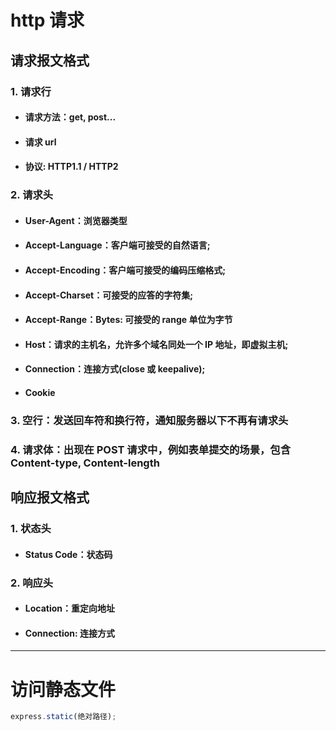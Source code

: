 # http 请求

## 请求报文格式

### 1. 请求行

- #### 请求方法：get, post...
- #### 请求 url
- #### 协议: HTTP1.1 / HTTP2

### 2. 请求头

- #### User-Agent：浏览器类型
- #### Accept-Language：客户端可接受的自然语言;
- #### Accept-Encoding：客户端可接受的编码压缩格式;
- #### Accept-Charset：可接受的应答的字符集;
- #### Accept-Range：Bytes: 可接受的 range 单位为字节
- #### Host：请求的主机名，允许多个域名同处一个 IP 地址，即虚拟主机;
- #### Connection：连接方式(close 或 keepalive);
- #### Cookie

### 3. 空行：发送回车符和换行符，通知服务器以下不再有请求头

### 4. 请求体：出现在 POST 请求中，例如表单提交的场景，包含 Content-type, Content-length

## 响应报文格式

### 1. 状态头

- #### Status Code：状态码

### 2. 响应头

- #### Location：重定向地址
- #### Connection: 连接方式

---

# 访问静态文件

```js
express.static(绝对路径);
```
